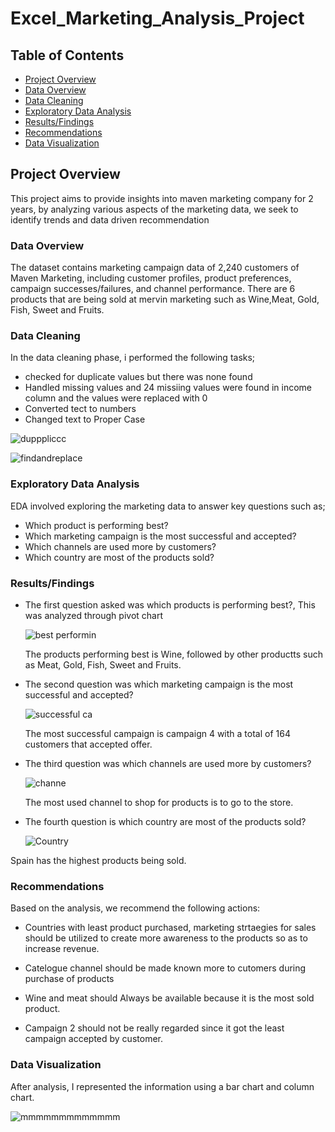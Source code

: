 # Excel_Marketing_Analysis_Project

## Table of Contents 

 * [Project Overview](Project-Overview)
 * [Data Overview](Data-Overview)
 * [Data Cleaning](Data-Cleaning)
 * [Exploratory Data Analysis](Exploratory-Data-Analysis)
 * [Results/Findings](Results/-Findings)
 * [Recommendations](Reccommendations)
 * [Data Visualization](Data-visualization)


## Project Overview

This project aims to provide insights into maven marketing company for 2 years, by analyzing various aspects of the marketing data, we seek to identify trends and data driven recommendation

### Data Overview

The dataset contains marketing campaign data of 2,240 customers of Maven Marketing, including customer profiles, product preferences, campaign successes/failures, and channel performance. There are 6 products that are being sold at mervin marketing such as Wine,Meat, Gold, Fish, Sweet and Fruits.

### Data Cleaning

  In the data cleaning phase, i performed the following tasks;
  * checked for duplicate values but there was none found
  * Handled missing values and 24 missiing values were found in income column and the values were replaced with 0
  * Converted tect to numbers
  * Changed text to Proper Case
    
![dupppliccc](https://github.com/Layo-Oyenuga/Excel_Marketing_Analysis_Project/assets/141513681/5ff69e12-039f-4799-9bad-c8f2203eb0dc)

![findandreplace](https://github.com/Layo-Oyenuga/Excel_Marketing_Analysis_Project/assets/141513681/3af09fb7-c4b9-4df4-9b55-8b51e320fad8)

### Exploratory Data Analysis 

EDA involved exploring the marketing data to answer key questions such as;
* Which product is performing best?
* Which marketing campaign is the most successful and accepted?
* Which channels are used more by customers?
* Which country are most of the products sold?

### Results/Findings
  
* The first question asked was which products is performing best?, This was analyzed through pivot chart

  ![best performin](https://github.com/Layo-Oyenuga/Excel_Marketing_Analysis_Project/assets/141513681/8d029210-8253-4f48-b89c-9898910c4014)

  The products performing best is Wine, followed by other productts such as Meat, Gold, Fish, Sweet and Fruits.

* The second question was which marketing campaign is the most successful and accepted?

  ![successful ca](https://github.com/Layo-Oyenuga/Excel_Marketing_Analysis_Project/assets/141513681/42d9025c-23c2-40b9-8bfc-e3df20bef61a)

  The most successful campaign is campaign 4 with a total of 164 customers that accepted offer.

* The third question was which channels are used more by customers?
        
  ![channe](https://github.com/Layo-Oyenuga/Excel_Marketing_Analysis_Project/assets/141513681/f7dd461b-c47f-4b7b-8004-199cf6f47fec)

  The most used channel to shop for products is to go to the store.

* The  fourth question is which country are most of the products sold?
  
  ![Country](https://github.com/Layo-Oyenuga/Excel_Marketing_Analysis_Project/assets/141513681/af77fedc-f0c7-4bd3-971c-e26aa76d0b26)

Spain has the highest products being sold.

### Recommendations

Based on the analysis, we recommend the following actions:

 * Countries with least product purchased, marketing strtaegies for sales should be utilized to create more awareness to the products so as to increase revenue.

 * Catelogue channel should be made known more to cutomers during purchase of products

 * Wine and meat should Always be available because it is the most sold product.

 * Campaign 2 should not be really regarded since it got the least campaign accepted by customer.
   

### Data Visualization

After analysis, I represented the information using a bar chart and column chart.

![mmmmmmmmmmmmm](https://github.com/Layo-Oyenuga/Excel_Marketing_Analysis_Project/assets/141513681/854b7d02-fad2-405b-b5e3-a54a47d5f6bd)

   

        

        



    
  



  
